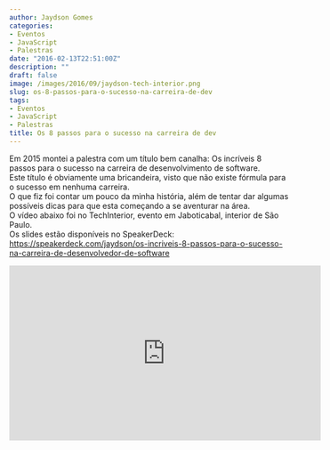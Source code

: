 ```yaml
---
author: Jaydson Gomes
categories:
- Eventos
- JavaScript
- Palestras
date: "2016-02-13T22:51:00Z"
description: ""
draft: false
image: /images/2016/09/jaydson-tech-interior.png
slug: os-8-passos-para-o-sucesso-na-carreira-de-dev
tags:
- Eventos
- JavaScript
- Palestras
title: Os 8 passos para o sucesso na carreira de dev
---
```


Em 2015 montei a palestra com um título bem canalha: Os incríveis 8 passos para o sucesso na carreira de desenvolvimento de software.  
Este título é obviamente uma bricandeira, visto que não existe fórmula para o sucesso em nenhuma carreira.  
O que fiz foi contar um pouco da minha história, além de tentar dar algumas possíveis dicas para que esta começando a se aventurar na área.  
O vídeo abaixo foi no TechInterior, evento em Jaboticabal, interior de São Paulo.  
Os slides estão disponíveis no SpeakerDeck: https://speakerdeck.com/jaydson/os-incriveis-8-passos-para-o-sucesso-na-carreira-de-desenvolvedor-de-software  

<iframe width="560" height="315" src="https://www.youtube.com/embed/1h3jjLqD39M" frameborder="0" allowfullscreen></iframe>
